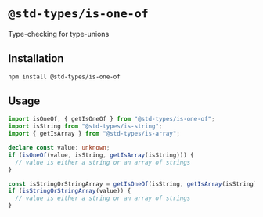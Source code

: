 # `@std-types/is-one-of`

Type-checking for type-unions

## Installation

```sh
npm install @std-types/is-one-of
```

## Usage

```ts
import isOneOf, { getIsOneOf } from "@std-types/is-one-of";
import isString from "@std-types/is-string";
import { getIsArray } from "@std-types/is-array";

declare const value: unknown;
if (isOneOf(value, isString, getIsArray(isString))) {
  // value is either a string or an array of strings
}

const isStringOrStringArray = getIsOneOf(isString, getIsArray(isString));
if (isStringOrStringArray(value)) {
  // value is either a string or an array of strings
}
```
